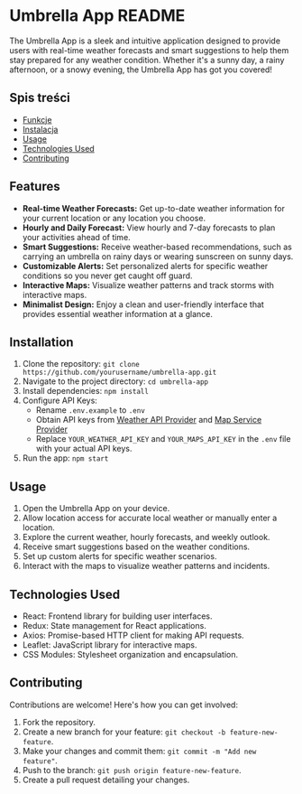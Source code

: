 # Umbrella App README

The Umbrella App is a sleek and intuitive application designed to provide users with real-time weather forecasts and smart suggestions to help them stay prepared for any weather condition. Whether it's a sunny day, a rainy afternoon, or a snowy evening, the Umbrella App has got you covered!

## Spis treści

- [Funkcje](#features)
- [Instalacja](#installation)
- [Usage](#usage)
- [Technologies Used](#technologies-used)
- [Contributing](#contributing)

## Features

- **Real-time Weather Forecasts:** Get up-to-date weather information for your current location or any location you choose.
- **Hourly and Daily Forecast:** View hourly and 7-day forecasts to plan your activities ahead of time.
- **Smart Suggestions:** Receive weather-based recommendations, such as carrying an umbrella on rainy days or wearing sunscreen on sunny days.
- **Customizable Alerts:** Set personalized alerts for specific weather conditions so you never get caught off guard.
- **Interactive Maps:** Visualize weather patterns and track storms with interactive maps.
- **Minimalist Design:** Enjoy a clean and user-friendly interface that provides essential weather information at a glance.

## Installation

1. Clone the repository: `git clone https://github.com/yourusername/umbrella-app.git`
2. Navigate to the project directory: `cd umbrella-app`
3. Install dependencies: `npm install`
4. Configure API Keys:
   - Rename `.env.example` to `.env`
   - Obtain API keys from [Weather API Provider](https://weatherapi.com) and [Map Service Provider](https://mapsapi.com)
   - Replace `YOUR_WEATHER_API_KEY` and `YOUR_MAPS_API_KEY` in the `.env` file with your actual API keys.
5. Run the app: `npm start`

## Usage

1. Open the Umbrella App on your device.
2. Allow location access for accurate local weather or manually enter a location.
3. Explore the current weather, hourly forecasts, and weekly outlook.
4. Receive smart suggestions based on the weather conditions.
5. Set up custom alerts for specific weather scenarios.
6. Interact with the maps to visualize weather patterns and incidents.

## Technologies Used

- React: Frontend library for building user interfaces.
- Redux: State management for React applications.
- Axios: Promise-based HTTP client for making API requests.
- Leaflet: JavaScript library for interactive maps.
- CSS Modules: Stylesheet organization and encapsulation.

## Contributing

Contributions are welcome! Here's how you can get involved:

1. Fork the repository.
2. Create a new branch for your feature: `git checkout -b feature-new-feature`.
3. Make your changes and commit them: `git commit -m "Add new feature"`.
4. Push to the branch: `git push origin feature-new-feature`.
5. Create a pull request detailing your changes.
